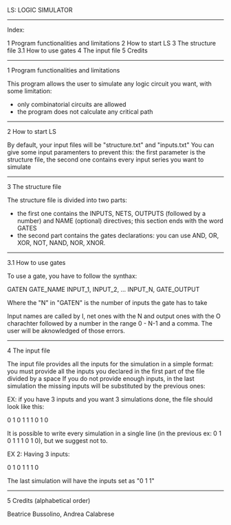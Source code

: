 LS: LOGIC SIMULATOR

------------------------------

Index:

1 Program functionalities and limitations
2 How to start LS
3 The structure file
3.1 How to use gates
4 The input file
5 Credits

------------------------------

1 Program functionalities and limitations

This program allows the user to simulate any logic circuit you want, with some limitation:
- only combinatorial circuits are allowed
- the program does not calculate any critical path

---------------------------------------

2 How to start LS

By default, your input files will be "structure.txt" and "inputs.txt"
You can give some input paramenters to prevent this: the first parameter is the structure file, the second one contains every input series you want to simulate

---------------------------------------

3 The structure file

The structure file is divided into two parts:
- the first one contains the INPUTS, NETS, OUTPUTS (followed by a number) and NAME (optional) directives; this section ends with the word GATES
- the second part contains the gates declarations: you can use AND, OR, XOR, NOT, NAND, NOR, XNOR.

------------------------

3.1 How to use gates

To use a gate, you have to follow the synthax:

GATEN GATE_NAME INPUT_1, INPUT_2, ... INPUT_N, GATE_OUTPUT

Where the "N" in "GATEN" is the number of inputs the gate has to take

Input names are called by I, net ones with the N and output ones with the O charachter followed by a number in the range 0 - N-1 and a comma.
The user will be aknowledged of those errors.

---------------------------------------

4 The input file

The input file provides all the inputs for the simulation in a simple format: you must provide all the inputs you declared in the first part of the file divided by a space
If you do not provide enough inputs, in the last simulation the missing inputs will be substituted by the previous ones:

EX: if you have 3 inputs and you want 3 simulations done, the file should look like this:

0 1 0
1 1 1
0 1 0

It is possible to write every simulation in a single line (in the previous ex: 0 1 0 1 1 1 0 1 0), but we suggest not to.

EX 2: Having 3 inputs:

0 1 0
1 1 1
0

The last simulation will have the inputs set as "0 1 1"

---------------------------------------

5 Credits (alphabetical order)

Beatrice Bussolino, 
Andrea Calabrese
